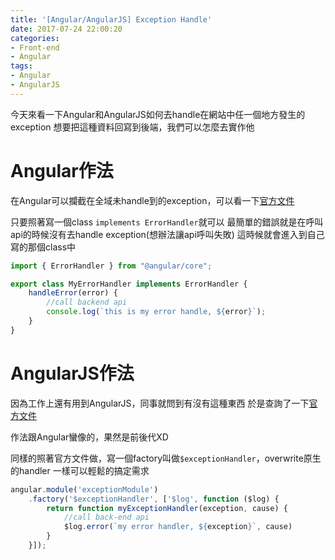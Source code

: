 ```yaml
---
title: '[Angular/AngularJS] Exception Handle'
date: 2017-07-24 22:00:20
categories:
- Front-end
- Angular
tags:
- Angular
- AngularJS
---
```


今天來看一下Angular和AngularJS如何去handle在網站中任一個地方發生的exception
想要把這種資料回寫到後端，我們可以怎麼去實作他

<!--more-->

# Angular作法
在Angular可以攔截在全域未handle到的exception，可以看一下[官方文件](https://angular.io/api/core/ErrorHandler)

只要照著寫一個class `implements ErrorHandler`就可以
最簡單的錯誤就是在呼叫api的時候沒有去handle exception(想辦法讓api呼叫失敗)
這時候就會進入到自己寫的那個class中

``` typescript
import { ErrorHandler } from "@angular/core";

export class MyErrorHandler implements ErrorHandler {
    handleError(error) {
        //call backend api
        console.log(`this is my error handle, ${error}`);
    }
}
```

# AngularJS作法
因為工作上還有用到AngularJS，同事就問到有沒有這種東西
於是查詢了一下[官方文件](https://docs.angularjs.org/api/ng/service/$exceptionHandler)

作法跟Angular蠻像的，果然是前後代XD

同樣的照著官方文件做，寫一個factory叫做`$exceptionHandler`，overwrite原生的handler
一樣可以輕鬆的搞定需求
``` javascript
angular.module('exceptionModule')
    .factory('$exceptionHandler', ['$log', function ($log) {
        return function myExceptionHandler(exception, cause) {
            //call back-end api
            $log.error(`my error handler, ${exception}`, cause)
        }
    }]);
```